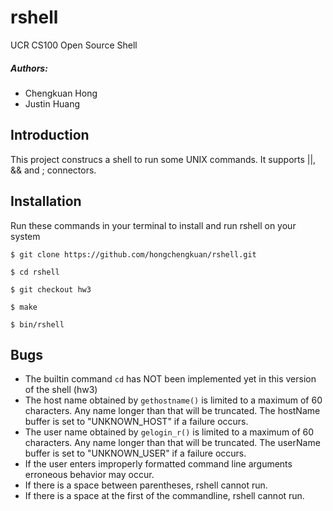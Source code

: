 # rshell
UCR CS100 Open Source Shell

##### Authors:
* Chengkuan Hong 
* Justin Huang 

## Introduction
This project construcs a shell to run some UNIX commands. It supports ||, && and ; connectors.

## Installation
Run these commands in your terminal to install and run rshell on your system
```Installation
$ git clone https://github.com/hongchengkuan/rshell.git

$ cd rshell

$ git checkout hw3

$ make

$ bin/rshell
```

## Bugs
* The builtin command ```cd``` has NOT been implemented yet in this version of the shell (hw3)
* The host name obtained by ```gethostname()``` is limited to a maximum of 60 characters. Any name longer than that will be truncated. The hostName buffer is set to "UNKNOWN_HOST" if a failure occurs.
* The user name obtained by ```gelogin_r()``` is limited to a maximum of 60 characters. Any name longer than that will be truncated. The userName buffer is set to "UNKNOWN_USER" if a failure occurs.
* If the user enters improperly formatted command line arguments erroneous behavior may occur.
* If there is a space between parentheses, rshell cannot run.
* If there is a space at the first of the commandline, rshell cannot run.
